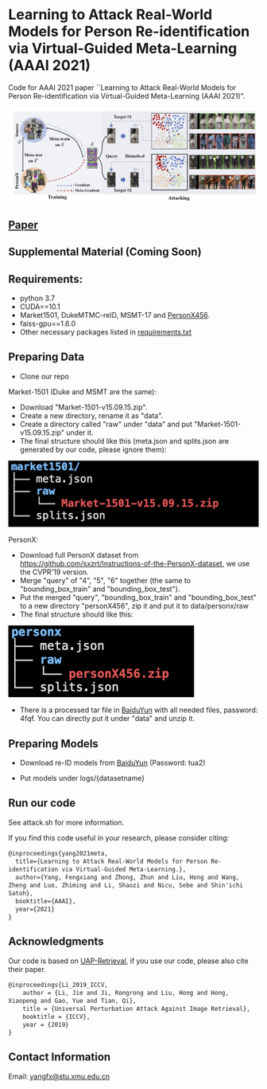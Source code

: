 # Learning to Attack Real-World Models for Person Re-identification via Virtual-Guided Meta-Learning (AAAI 2021)

Code for AAAI 2021 paper ``Learning to Attack Real-World Models for Person Re-identification via Virtual-Guided Meta-Learning (AAAI 2021)".


![Results](figures/MetaAttack.png)

## [Paper](pdfs/578_YangF.pdf)

## Supplemental Material (Coming Soon)

## Requirements:
* python 3.7
* CUDA==10.1
* Market1501, DukeMTMC-reID, MSMT-17 and [PersonX456](https://github.com/sxzrt/Instructions-of-the-PersonX-dataset).
* faiss-gpu==1.6.0
* Other necessary packages listed in [requirements.txt](requirements.txt)

## Preparing Data

* Clone our repo

Market-1501 (Duke and MSMT are the same):
* Download "Market-1501-v15.09.15.zip".
* Create a new directory, rename it as "data".
* Create a directory called "raw" under "data" and put "Market-1501-v15.09.15.zip" under it.
* The final structure should like this (meta.json and splits.json are generated by our code, please ignore them):

![Results](figures/market.png)

PersonX:
* Download full PersonX dataset from 
  https://github.com/sxzrt/Instructions-of-the-PersonX-dataset, 
  we use the CVPR'19 version.
* Merge "query" of "4", "5", "6" together (the same to "bounding_box_train" and "bounding_box_test").
* Put the merged "query", "bounding_box_train" and "bounding_box_test" to a new directory "personX456", 
zip it and put it to data/personx/raw
* The final structure should like this:

![Results](figures/personx.png)

* There is a processed tar file in [BaiduYun](https://pan.baidu.com/s/1JHUIWVHJlkUERnjet5imwA) with all needed files,
  password: 4fqf. You can directly put it under "data" and unzip it.

## Preparing Models

* Download re-ID models from [BaiduYun](https://pan.baidu.com/s/1pVVppkp-GQew7g_R6L3IWA) (Password: tua2)


* Put models under logs/{datasetname}

## Run our code
 
See attack.sh for more information.

If you find this code useful in your research, please consider citing:

```
@inproceedings{yang2021meta,
  title={Learning to Attack Real-World Models for Person Re-identification via Virtual-Guided Meta-Learning.},
  author={Yang, Fengxiang and Zhong, Zhun and Liu, Hong and Wang, Zheng and Luo, Zhiming and Li, Shaozi and Nicu, Sebe and Shin'ichi Satoh},
  booktitle={AAAI},
  year={2021}
}
```

## Acknowledgments

Our code is based on [UAP-Retrieval](https://github.com/theFool32/UAP_retrieval), 
if you use our code, please also cite their paper.
```
@inproceedings{Li_2019_ICCV,
    author = {Li, Jie and Ji, Rongrong and Liu, Hong and Hong, Xiaopeng and Gao, Yue and Tian, Qi},
    title = {Universal Perturbation Attack Against Image Retrieval},
    booktitle = {ICCV},
    year = {2019}
}
```
## Contact Information

Email: yangfx@stu.xmu.edu.cn

